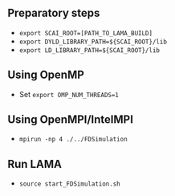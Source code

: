 ## Preparatory steps
- `export SCAI_ROOT=[PATH_TO_LAMA_BUILD]`
- `export DYLD_LIBRARY_PATH=${SCAI_ROOT}/lib`
- `export LD_LIBRARY_PATH=${SCAI_ROOT}/lib`

## Using OpenMP
- Set `export OMP_NUM_THREADS=1`

## Using OpenMPI/IntelMPI
- `mpirun -np 4 ./../FDSimulation`

## Run LAMA
- `source start_FDSimulation.sh`
